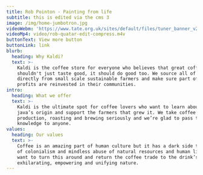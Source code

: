```yaml
---
title: Rob Pointon - Painting from life
subtitle: this is edited via the cms 3
image: /img/home-jumbotron.jpg
videoWebm: 'https://www.tate.org.uk/sites/default/files/tuner_banner_v2.webm'
videoMp4: video/rob-quatar-edit-compress.m4v
buttonText: View more button
buttonLink: link
blurb:
  heading: Why Kaldi?
  text: >-
    Kaldi is the coffee store for everyone who believes that great coffee
    shouldn't just taste good, it should do good too. We source all of our beans
    directly from small scale sustainable farmers and make sure part of the
    profits are reinvested in their communities.
intro:
  heading: What we offer
  text: >-
    Kaldi is the ultimate spot for coffee lovers who want to learn about their
    java’s origin and support the farmers that grew it. We take coffee
    production, roasting and brewing seriously and we’re glad to pass that
    knowledge to anyone.
values:
  heading: Our values
  text: >-
    Coffee is an amazing part of human culture but it has a dark side too – one
    of colonialism and mindless abuse of natural resources and human lives. We
    want to turn this around and return the coffee trade to the drink’s
    exhilarating, empowering and unifying nature.
---
```


